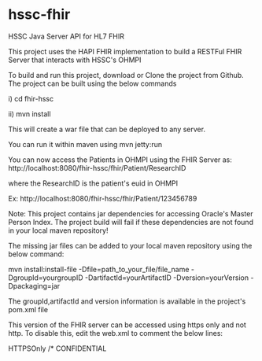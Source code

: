 # hssc-fhir
HSSC Java Server API for HL7 FHIR

This project uses the HAPI FHIR implementation to build a RESTFul FHIR Server that interacts with HSSC's OHMPI 

To build and run this project, download or Clone the project from Github. The project can be built using the below commands

   i) cd fhir-hssc 
  
  ii) mvn install 
  
  This will create a war file that can be deployed to any server.
  
  You can run it within maven using 
  mvn jetty:run
  
  You can now access the Patients in OHMPI using the FHIR Server as:
  http://localhost:8080/fhir-hssc/fhir/Patient/ResearchID
  
  where the ResearchID is the patient's euid in OHMPI 
  
  Ex: http://localhost:8080/fhir-hssc/fhir/Patient/123456789
  
   Note: This project contains jar dependencies for accessing Oracle's Master Person Index. The project build will fail if these dependencies are not found in your local maven repository! 
  
  The missing jar files can be added to your local maven repository using the below command:
  
  mvn install:install-file -Dfile=path_to_your_file/file_name -DgroupId=yourgroupID
  -DartifactId=yourArtifactID -Dversion=yourVersion  -Dpackaging=jar
  
  The groupId,artifactId and version information is available in the project's pom.xml file
  
  This version of the FHIR server can be accessed using https only and not http. To disable this, edit the web.xml to comment the below lines:
 
 <security-constraint>
    <web-resource-collection>
        <web-resource-name>HTTPSOnly</web-resource-name>
        <url-pattern>/*</url-pattern>
    </web-resource-collection>
    <user-data-constraint>
        <transport-guarantee>CONFIDENTIAL</transport-guarantee>
    </user-data-constraint>
</security-constraint>

